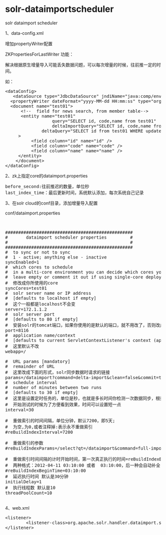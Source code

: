 # solr-dataimportscheduler
solr dataimport scheduler

1、data-config.xml

增加propertyWriter配置

<propertyWriter dateFormat="yyyy-MM-dd HH:mm:ss" type="org.apache.solr.handler.dataimport.ZKPropertiesForLastWriter" directory="data" filename="dataimport.properties" />


ZKPropertiesForLastWriter 功能：

解决根据原生增量导入可能丢失数据问题，可以每次增量的时候，往前推一定的时间。

如：
<pre>
&lt;dataConfig&gt;
   &lt;dataSource type=&quot;JdbcDataSource&quot; jndiName=&quot;java:comp/env/jdbc/FEDERATEDDS&quot;/&gt;
  &lt;propertyWriter dateFormat=&quot;yyyy-MM-dd HH:mm:ss&quot; type=&quot;org.apache.solr.handler.dataimport.ZKPropertiesForLastWriter&quot; directory=&quot;data&quot; filename=&quot;dataimport.properties&quot; /&gt;
  &lt;document name=&quot;test01&quot;&gt;
      &lt;!--  field for news search, from member table--&gt;
      &lt;entity name=&quot;test01&quot;
                  query=&quot;SELECT id, code,name from test01&quot;
                  deltaImportQuery=&quot;SELECT id, code,name from test01 where id=&#x27;${dih.delta.id}&#x27;&quot;  
              deltaQuery=&quot;SELECT id from test01 WHERE update_date_time &gt; &#x27;${dih.bcchannel.last_index_time}&#x27;&quot;
     &gt;
          &lt;field column=&quot;id&quot; name=&quot;id&quot; /&gt;
          &lt;field column=&quot;code&quot; name=&quot;code&quot; /&gt;
          &lt;field column=&quot;name&quot; name=&quot;name&quot; /&gt;
     &lt;/entity&gt;
    &lt;/document&gt;
&lt;/dataConfig&gt;
</pre>

2、zk上指定core的dataimport.properties
<pre>
before_second:往前推迟的数量，单位秒
last_index_time：最后更新时间，系统默认添加，每次系统自己记录
</pre>

3、在solr cloud的conf目录，添加增量导入配置

conf/dataimport.properties 

<pre>


#################################################
#       dataimport scheduler properties         #
#                                               #
#################################################
#  to sync or not to sync
#  1 - active; anything else - inactive
syncEnabled=1
#  which cores to schedule
#  in a multi-core environment you can decide which cores you want syncronized
#  leave empty or comment it out if using single-core deployment
#  修改成你所使用的core
syncCores=test01
#  solr server name or IP address
#  [defaults to localhost if empty]
#  这个一般都是localhost不会变
server=172.1.1.2
#  solr server port
#  [defaults to 80 if empty]
#  安装solr的tomcat端口，如果你使用的是默认的端口，就不用改了，否则改成自己的端口就好了
port=8116
#  application name/context
#  [defaults to current ServletContextListener&#x27;s context (app) name]
#  这里默认不改
webapp=/
  
#  URL params [mandatory]
#  remainder of URL
#  这里改成下面的形式，solr同步数据时请求的链接
params=/dataimport?command=delta-import&amp;clean=false&amp;commit=true
#  schedule interval
#  number of minutes between two runs
#  [defaults to 30 if empty]
#  这里是设置定时任务的，单位是秒，也就是多长时间你检测一次数据同步，根据项目需求修改
#  开始测试的时候为了方便看到效果，时间可以设置短一点
interval=30
  
#  重做索引的时间间隔，单位分钟，默认7200，即5天; 
#  为空,为0,或者注释掉:表示永不重做索引
#reBuildIndexInterval=7200
  
#  重做索引的参数
#reBuildIndexParams=/select?qt=/dataimport&amp;command=full-import&amp;clean=true&amp;commit=true
  
#  重做索引时间间隔的计时开始时间，第一次真正执行的时间=reBuildIndexBeginTime+reBuildIndexInterval*60*1000；
#  两种格式：2012-04-11 03:10:00 或者  03:10:00，后一种会自动补全日期部分为服务启动时的日期
#reBuildIndexBeginTime=03:10:00
#  延迟执行时间 默认是30分钟
initialDelay=1
#  执行线程数 默认是10
threadPoolCount=10

</pre>


4、web.xml

<pre>
&lt;listener&gt;
        &lt;listener-class>org.apache.solr.handler.dataimport.scheduler.ApplicationListener&lt;/listener-class&gt;
&lt;/listener&gt;
</pre>
